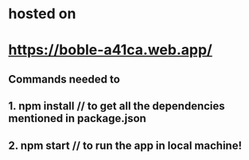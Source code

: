 # hosted on 
# https://boble-a41ca.web.app/

## Commands needed to 
## 1. npm install // to get all the dependencies mentioned in package.json
## 2. npm start // to run the app in local machine!

